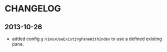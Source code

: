 # CHANGELOG

## 2013-10-26
* added config `g:VimuxUseExistingPaneWithIndex` to use a defined existing pane.
